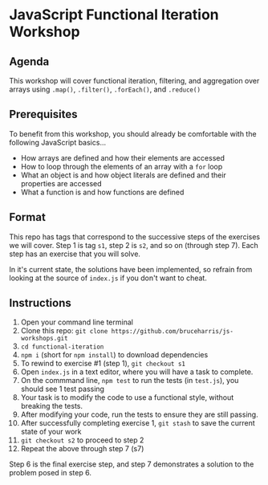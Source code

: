 # JavaScript Functional Iteration Workshop

## Agenda

This workshop will cover functional iteration, filtering, and aggregation over arrays using `.map()`, `.filter()`, `.forEach()`, and `.reduce()`

## Prerequisites

To benefit from this workshop, you should already be comfortable with the following JavaScript basics...

* How arrays are defined and how their elements are accessed
* How to loop through the elements of an array with a `for` loop
* What an object is and how object literals are defined and their properties are accessed
* What a function is and how functions are defined

## Format

This repo has tags that correspond to the successive steps of the exercises we will cover. Step 1 is tag `s1`, step 2 is `s2`, and so on (through step 7). Each step has an exercise that you will solve.

In it's current state, the solutions have been implemented, so refrain from looking at the source of `index.js` if you don't want to cheat.

## Instructions

1. Open your command line terminal 
2. Clone this repo: `git clone https://github.com/bruceharris/js-workshops.git`
3. `cd functional-iteration`
4. `npm i` (short for `npm install`) to download dependencies
5. To rewind to exercise #1 (step 1), `git checkout s1`
6. Open `index.js` in a text editor, where you will have a task to complete.
7. On the commmand line, `npm test` to run the tests (in `test.js`), you should see 1 test passing
8. Your task is to modify the code to use a functional style, without breaking the tests.
9. After modifying your code, run the tests to ensure they are still passing.
10. After successfully completing exercise 1, `git stash` to save the current state of your work
11. `git checkout s2` to proceed to step 2
12. Repeat the above through step 7 (s7)

Step 6 is the final exercise step, and step 7 demonstrates a solution to the problem posed in step 6.
